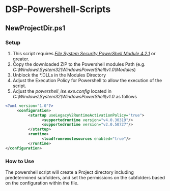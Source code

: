 # DSP-Powershell-Scripts


## NewProjectDir.ps1
### Setup
1. This script requires _[File System Security PowerShell Module 4.2.1](https://gallery.technet.microsoft.com/scriptcenter/1abd77a5-9c0b-4a2b-acef-90dbb2b84e85)_ or greater.
2. Copy the downloaded ZIP to the Powershell modules Path (e.g. _C:\Windows\System32\WindowsPowerShell\v1.0\Modules_)
3. Unblock the *.DLLs in the Modules Directory 
4. Adjust the Execution Policy for Powershell to allow the execution of the script.
5. Adjust the _powershell_ise.exe.config_ located in _C:\Windows\System32\WindowsPowerShell\v1.0_ as follows

```xml
<?xml version="1.0"?>
     <configuration>
          <startup useLegacyV2RuntimeActivationPolicy="true">
                <supportedruntime version="v4.0.30319"/>
                <supportedruntime version="v2.0.50727"/>
          </startup>
          <runtime>
                <loadfromremotesources enabled="true"/>
          </runtime>
</configuration>
```

### How to Use
The powershell script will create a Project directory including predetermined subfolders, and set the permissions on the subfolders based on the configuration within the file.



